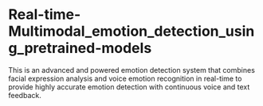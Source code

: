 # Real-time-Multimodal_emotion_detection_using_pretrained-models
This is an advanced and powered emotion detection system that combines facial expression analysis and voice emotion recognition in real-time to provide highly accurate emotion detection with continuous voice and text feedback.

